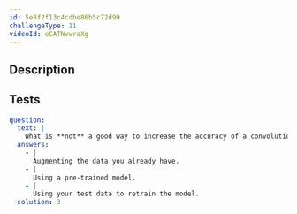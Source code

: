 ```yaml
---
id: 5e8f2f13c4cdbe86b5c72d99
challengeType: 11
videoId: eCATNvwraXg
---
```


## Description

<section id='description'>
</section>

## Tests

<section id='tests'>

```yml
question:
  text: |
    What is **not** a good way to increase the accuracy of a convolutional neural network?
  answers:
    - |
      Augmenting the data you already have.
    - |
      Using a pre-trained model.
    - |
      Using your test data to retrain the model.
  solution: 3
```

</section>
